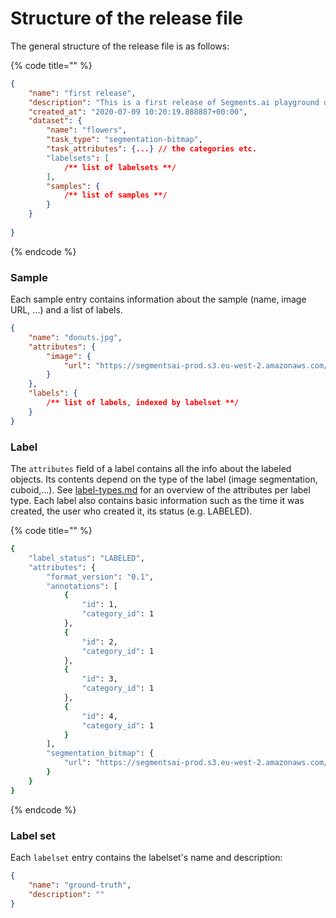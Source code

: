 # Structure of the release file

The general structure of the release file is as follows:

{% code title="" %}
```json
{
    "name": "first release",
    "description": "This is a first release of Segments.ai playground dataset",
    "created_at": "2020-07-09 10:20:19.888887+00:00",
    "dataset": {
        "name": "flowers",
        "task_type": "segmentation-bitmap",
        "task_attributes": {...} // the categories etc.
        "labelsets": [
            /** list of labelsets **/
        ],
        "samples": {
            /** list of samples **/
        }
    }
    
}
```
{% endcode %}

### Sample

Each sample entry contains information about the sample (name, image URL, ...) and a list of labels.

```json
{
    "name": "donuts.jpg",
    "attributes": {
        "image": {
            "url": "https://segmentsai-prod.s3.eu-west-2.amazonaws.com/assets/segments/3b8b3da2-f09a-494b-999e-37250dfbf5b6.jpg"
        }
    },
    "labels": {
        /** list of labels, indexed by labelset **/    
    }
}
```

### Label

The `attributes` field of a label contains all the info about the labeled objects. Its contents depend on the type of the label (image segmentation, cuboid,...). See [label-types.md](../../reference/label-types.md "mention") for an overview of the attributes per label type. Each label also contains basic information such as the time it was created, the user who created it, its status (e.g. LABELED).

{% code title="" %}
```bash
{
    "label_status": "LABELED",
    "attributes": {
        "format_version": "0.1",
        "annotations": [
            {
                "id": 1,
                "category_id": 1
            },
            {
                "id": 2,
                "category_id": 1
            },
            {
                "id": 3,
                "category_id": 1
            },
            {
                "id": 4,
                "category_id": 1
            }
        ],
        "segmentation_bitmap": {
            "url": "https://segmentsai-prod.s3.eu-west-2.amazonaws.com/assets/segments/504e7633-ef51-49c3-8b0e-d4eb9100532d.png"
        }
    }
}
```
{% endcode %}

### Label set

Each `labelset` entry contains the labelset's name and description:

```json
{
    "name": "ground-truth",
    "description": ""
}
```
